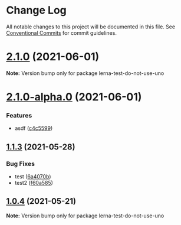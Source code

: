 # Change Log

All notable changes to this project will be documented in this file.
See [Conventional Commits](https://conventionalcommits.org) for commit guidelines.

# [2.1.0](https://github.com/uwinkler/lerna-test/compare/v2.1.0-alpha.0...v2.1.0) (2021-06-01)

**Note:** Version bump only for package lerna-test-do-not-use-uno





# [2.1.0-alpha.0](https://github.com/uwinkler/lerna-test/compare/v2.0.0...v2.1.0-alpha.0) (2021-06-01)


### Features

* asdf ([c4c5599](https://github.com/uwinkler/lerna-test/commit/c4c5599723127137c83c1be02006aadadb0c8e2f))





## [1.1.3](https://github.com/uwinkler/lerna-test/compare/v1.1.2...v1.1.3) (2021-05-28)


### Bug Fixes

* test ([6a4070b](https://github.com/uwinkler/lerna-test/commit/6a4070bb35138c7604f11dba617cf2e0bf065e33))
* test2 ([f60a585](https://github.com/uwinkler/lerna-test/commit/f60a5850411f620105a2ddfb3ebfaec76b075b40))





## [1.0.4](https://github.com/uwinkler/lerna-test/compare/v1.0.3...v1.0.4) (2021-05-21)

**Note:** Version bump only for package lerna-test-do-not-use-uno
